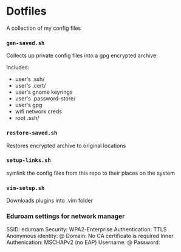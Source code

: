 # Dotfiles

A collection of my config files

### `gen-saved.sh`
Collects up private config files into a gpg encrypted archive.

Includes:
- user's .ssh/
- user's .cert/
- user's gnome keyrings
- user's .password-store/
- user's gpg
- wifi network creds
- root .ssh/

### `restore-saved.sh`
Restores encrypted archive to original locations

### `setup-links.sh`
symlink the config files from this repo to their places on the system

### `vim-setup.sh`
Downloads plugins into .vim folder

### Eduroam settings for network manager
SSID: eduroam
Security: WPA2-Enterprise
Authentication: TTLS
Anonymous identity: @<domain>
Domain: <domain>
No CA certificate is required
Inner Authenication: MSCHAPv2 (no EAP)
Username: <username>@<domain>
Password: <password>